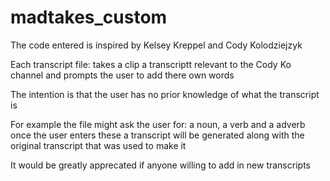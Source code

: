 # madtakes_custom

The code entered is inspired by Kelsey Kreppel and Cody Kolodziejzyk

Each transcript file: takes a clip a transcriptt relevant to the Cody Ko channel and prompts the user to add there own words

The intention is that the user has no prior knowledge of what the transcript is

For example the file might ask the user for: a noun, a verb and a adverb once the user enters these a transcript will
be generated along with the original transcript that was used to make it

It would be greatly apprecated if anyone willing to add in new transcripts
